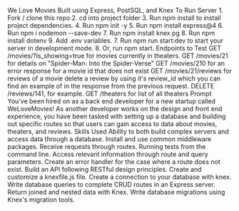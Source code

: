 We Love Movies
Built using Express, PostSQL, and Knex
To Run Server
	1. Fork / clone this repo
	2. cd into project folder
	3. Run npm install to install project dependencies.
	4. Run npm init -y
	5. Run npm install express@4
	6. Run npm i nodemon --save-dev
	7. Run npm install knex pg
	8. Run npm install dotenv
	9. Add .env variables.
	7. Run npm run start:dev to start your server in development mode.
	8. Or, run npm start.
Endpoints to Test
	GET /movies/?is_showing=true for movies currently in theaters.
	GET /movies/21 for details on "Spider-Man: Into the Spider-Verse"
	GET /movies/210 for an error response for a movie id that does not exist
	GET /movies/21/reviews for reviews of a movie
	delete a review by using it's review_id which you can find an example of in the response from the previous request. DELETE /reviews/141, for example.
	GET /theaters for list of all theaters
Prompt
	You've been hired on as a back end developer for a new startup called WeLoveMovies! As another developer works on the design and front end experience, you have been tasked with setting up a database and building out specific routes so that users can gain access to data about movies, theaters, and reviews.
	Skills Used
		Ability to both build complex servers and access data through a database.
		Install and use common middleware packages.
		Receive requests through routes.
		Running tests from the command line.
		Access relevant information through route and query parameters.
		Create an error handler for the case where a route does not exist.
		Build an API following RESTful design principles.
		Create and customize a knexfile.js file.
		Create a connection to your database with knex.
		Write database queries to complete CRUD routes in an Express server.
		Return joined and nested data with Knex.
		Write database migrations using Knex's migration tools.

